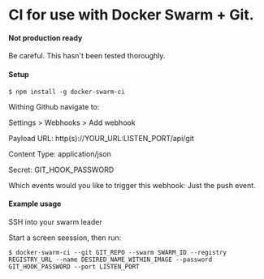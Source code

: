 # CI for use with Docker Swarm + Git.

#### Not production ready

Be careful. This hasn't been tested thoroughly.

#### Setup

`$ npm install -g docker-swarm-ci`

Withing Github navigate to:

Settings > Webhooks > Add webhook

Payload URL: http(s)://YOUR_URL:LISTEN_PORT/api/git

Content Type: application/json

Secret: GIT_HOOK_PASSWORD

Which events would you like to trigger this webhook: Just the push event.

#### Example usage

SSH into your swarm leader

Start a screen seession, then run:

`$ docker-swarm-ci --git GIT_REPO --swarm SWARM_ID --registry REGISTRY_URL --name DESIRED_NAME_WITHIN_IMAGE --password GIT_HOOK_PASSWORD --port LISTEN_PORT`
